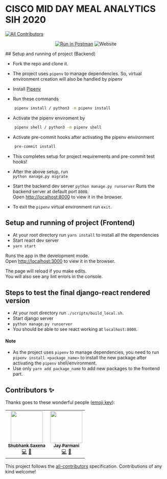 # CISCO MID DAY MEAL ANALYTICS SIH 2020
<!-- ALL-CONTRIBUTORS-BADGE:START - Do not remove or modify this section -->
[![All Contributors](https://img.shields.io/badge/all_contributors-2-orange.svg?style=flat-square)](#contributors-)
<!-- ALL-CONTRIBUTORS-BADGE:END -->
<div align='center'>

[![Run in Postman](https://run.pstmn.io/button.svg)](https://documenter.getpostman.com/view/8619923/T1DpAwfh?version=latest#04493690-9e32-4f1c-af9a-f1c2cb6e6013)  ![Website](https://img.shields.io/website?down_color=Red&down_message=Oh%20snap%21&up_color=Green&up_message=Visit&url=https%3A%2F%2Fkamikazey.shubhank.codes)

</div>
## Setup and running of project (Backend)

- Fork the repo and clone it.
- The project uses `pipenv` to manage dependencies. So, virtual environment creation will also be handled by pipenv
- Install [Pipenv](https://pypi.org/project/pipenv/)

- Run these commands
```bash
    pipenv install / python3 -m pipenv install
```

- Activate the pipenv enviroment by 
```bash
    pipenv shell / python3 -m pipenv shell
```

- Activate pre-commit hooks after activating the pipenv environment
```bash
    pre-commit install
```

- This completes setup for project requirements and pre-commit test hooks!

- After the above setup, run <br>
  `python manage.py migrate`

- Start the backend dev server
  `python manage.py runserver`
  Runs the backend server at default port `8000`.<br />
  Open [http://localhost:8000](http://localhost:8000) to view it in the browser.

- To exit the `pipenv` virtual environment run `exit`.

## Setup and running of project (Frontend)

- At your root directory run `yarn install` to install all the dependencies
- Start react dev server
- `yarn start`

Runs the app in the development mode.<br />
Open [http://localhost:3000](http://localhost:3000) to view it in the browser.

The page will reload if you make edits.<br />
You will also see any lint errors in the console.

## Steps to test the final django-react rendered version

- At your root directory run `./scripts/build_local.sh`.
- Start django server
- `python manage.py runserver`
- You should be able to see react working at `localhost:8000`.


#### Note

- As the project uses `pipenv` to manage dependencies, you need to run `pipenv install <package_name>` to install the new package after activating the `pipenv` shell/environment.
- Use only `yarn add package_name` to add new packages to the frontend part.

## Contributors ✨

Thanks goes to these wonderful people ([emoji key](https://allcontributors.org/docs/en/emoji-key)):

<!-- ALL-CONTRIBUTORS-LIST:START - Do not remove or modify this section -->
<!-- prettier-ignore-start -->
<!-- markdownlint-disable -->
<table>
  <tr>
    <td align="center"><a href="http://shubhank.codes"><img src="https://avatars3.githubusercontent.com/u/29003047?v=4" width="100px;" alt=""/><br /><sub><b>Shubhank Saxena</b></sub></a><br /><a href="https://github.com/shubhank-saxena/CiscoDevnetSIH2020_Kamikazey/commits?author=shubhank-saxena" title="Code">💻</a> <a href="#design-shubhank-saxena" title="Design">🎨</a></td>
    <td align="center"><a href="https://linkedin.com/in/jsparmani"><img src="https://avatars3.githubusercontent.com/u/41769747?v=4" width="100px;" alt=""/><br /><sub><b>Jay Parmani</b></sub></a><br /><a href="https://github.com/shubhank-saxena/CiscoDevnetSIH2020_Kamikazey/commits?author=jsparmani" title="Code">💻</a> <a href="#design-jsparmani" title="Design">🎨</a></td>
  </tr>
</table>

<!-- markdownlint-enable -->
<!-- prettier-ignore-end -->
<!-- ALL-CONTRIBUTORS-LIST:END -->

This project follows the [all-contributors](https://github.com/all-contributors/all-contributors) specification. Contributions of any kind welcome!